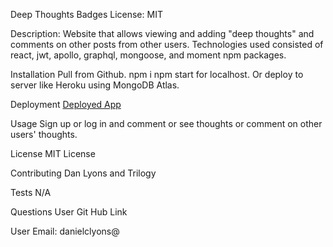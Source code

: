 Deep Thoughts
Badges
License: MIT

Description:
Website that allows viewing and adding "deep thoughts" and comments on other posts from other users. Technologies used consisted of react, jwt, apollo, graphql, mongoose, and moment npm packages.


Installation
Pull from Github. npm i npm start for localhost. Or deploy to server like Heroku using MongoDB Atlas.

Deployment
[Deployed App](https://fast-mesa-85658.herokuapp.com/)

Usage
Sign up or log in and comment or see thoughts or comment on other users' thoughts.

License
MIT License

Contributing
Dan Lyons and Trilogy

Tests
N/A

Questions
User Git Hub Link

User Email: danielclyons@
